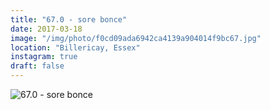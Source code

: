 ```yaml
---
title: "67.0 - sore bonce"
date: 2017-03-18
image: "/img/photo/f0cd09ada6942ca4139a904014f9bc67.jpg"
location: "Billericay, Essex"
instagram: true
draft: false
---
```


![67.0 - sore bonce](/img/photo/f0cd09ada6942ca4139a904014f9bc67.jpg)
